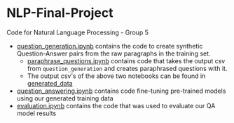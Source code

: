 # NLP-Final-Project
Code for Natural Language Processing - Group 5 

- [question_generation.ipynb](question_generation.ipynb) contains the code to create synthetic Question-Answer pairs from the raw paragraphs in the training set.
  - [paraphrase_questions.ipynb](paraphrase_questions.ipynb) contains code that takes the output csv from `question_generation` and creates paraphrased questions with it.
  - The output csv's of the above two notebooks can be found in [generated_data](generated_data)
- [question_answering.ipynb](question_answering.ipynb) contains code fine-tuning pre-trained models using our generated training data
- [evaluation.ipynb](evaluation.ipynb) contains the code that was used to evaluate our QA model results

